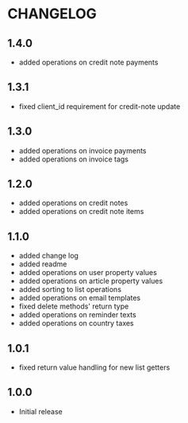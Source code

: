# CHANGELOG

## 1.4.0

* added operations on credit note payments

## 1.3.1

* fixed client_id requirement for credit-note update

## 1.3.0

* added operations on invoice payments
* added operations on invoice tags

## 1.2.0

* added operations on credit notes
* added operations on credit note items

## 1.1.0

* added change log
* added readme
* added operations on user property values
* added operations on article property values
* added sorting to list operations
* added operations on email templates
* fixed delete methods' return type
* added operations on reminder texts
* added operations on country taxes

## 1.0.1

* fixed return value handling for new list getters

## 1.0.0

* Initial release